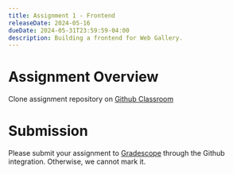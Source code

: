 ```yaml
---
title: Assignment 1 - Frontend
releaseDate: 2024-05-16
dueDate: 2024-05-31T23:59:59-04:00
description: Building a frontend for Web Gallery.
---
```


# Assignment Overview

Clone assignment repository on [Github Classroom](https://classroom.github.com/a/yVevoaXd)

# Submission

Please submit your assignment to [Gradescope](https://gradescope.ca/) through the Github integration. Otherwise, we cannot mark it.
